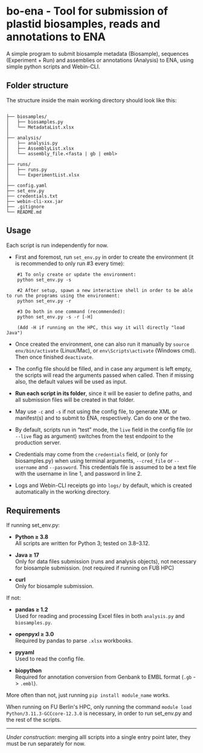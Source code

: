# bo-ena - Tool for submission of plastid biosamples, reads and annotations to ENA

A simple program to submit biosample metadata (Biosample), sequences (Experiment + Run) and assemblies or annotations (Analysis) to ENA, using simple python scripts and Webin-CLI.


## Folder structure

The structure inside the main working directory should look like this:
```

├── biosamples/
│   ├── biosamples.py
│   └── MetadataList.xlsx
│
├── analysis/
│   ├── analysis.py
│   ├── AssemblyList.xlsx
│   └── assembly_file.<fasta | gb | embl>
│
├── runs/
│   ├── runs.py
│   └── ExperimentList.xlsx
│
├── config.yaml
├── set_env.py
├── credentials.txt
├── webin-cli-xxx.jar
├── .gitignore
└── README.md
```

## Usage

Each script is run independently for now.

- First and foremost, run `set_env.py` in order to create the environment (it is recommended to only run #3 every time):

```
    #1 To only create or update the environment:
    python set_env.py -s

    #2 After setup, spawn a new interactive shell in order to be able to run the programs using the environment:
    python set_env.py -r

    #3 Do both in one command (recommended):
    python set_env.py -s -r [-H]

    (Add -H if running on the HPC, this way it will directly "load Java")
```

- Once created the environment, one can also run it manually by `source env/bin/activate` (Linux/Mac), or `env\Scripts\activate` (Windows cmd). Then once finished `deactivate`.

- The config file should be filled, and in case any argument is left empty, the scripts will read the arguments passed when called. Then if missing also, the default values will be used as input.

- **Run each script in its folder**, since it will be easier to define paths, and all submission files will be created in that folder.

- May use `-c` and `-s` if not using the config file, to generate XML or manifest(s) and to submit to ENA, respectively. Can do one or the two.

- By default, scripts run in “test” mode, the `live` field in the config file (or `--live` flag as argument) switches from the test endpoint to the production server.

- Credentials may come from the `credentials` field, or (only for biosamples.py) when using terminal arguments, `--cred_file` or `--username` and `--password`. This credentials file is assumed to be a text file with the username in line 1, and password in line 2.

- Logs and Webin-CLI receipts go into `logs/` by default, which is created automatically in the working directory.

## Requirements

If running set_env.py:

- **Python ≥ 3.8**  
  All scripts are written for Python 3; tested on 3.8–3.12.

- **Java ≥ 17**  
  Only for data files submission (runs and analysis objects), not necessary for biosample submission. (not required if running on FUB HPC)

- **curl**  
  Only for biosample submission.
  
If not:

- **pandas ≥ 1.2**  
  Used for reading and processing Excel files in both `analysis.py` and `biosamples.py`.

- **openpyxl ≥ 3.0**  
  Required by pandas to parse `.xlsx` workbooks.

- **pyyaml**  
  Used to read the config file.

- **biopython**  
  Required for annotation conversion from Genbank to EMBL format (`.gb` -> `.embl`).

More often than not, just running `pip install module_name` works.

When running on FU Berlin's HPC, only running the command `module load Python/3.11.3-GCCcore-12.3.0` is necessary, in order to run set_env.py and the rest of the scripts.

---

*Under construction*: merging alll scripts into a single entry point later, they must be run separately for now.